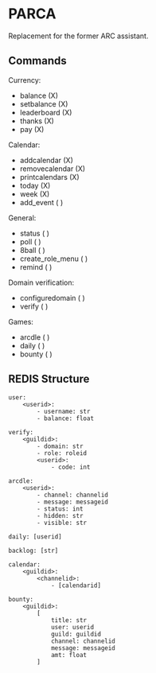 # PARCA

Replacement for the former ARC assistant.

## Commands

Currency:

- balance (X)
- setbalance (X)
- leaderboard (X)
- thanks (X)
- pay (X)

Calendar:

- addcalendar (X)
- removecalendar (X)
- printcalendars (X)
- today (X)
- week (X)
- add_event ( )

General:

- status ( )
- poll ( )
- 8ball ( )
- create_role_menu ( )
- remind ( )

Domain verification:

- configuredomain ( )
- verify ( )

Games:

- arcdle ( )
- daily ( )
- bounty ( )

## REDIS Structure

```
user:
	<userid>:
		- username: str
		- balance: float

verify:
	<guildid>:
		- domain: str
		- role: roleid
		<userid>:
			- code: int

arcdle:
	<userid>:
		- channel: channelid
		- message: messageid
		- status: int
		- hidden: str
		- visible: str

daily: [userid]

backlog: [str]

calendar:
	<guildid>:
		<channelid>:
			- [calendarid]

bounty:
	<guildid>:
		[
			title: str
			user: userid
			guild: guildid
			channel: channelid
			message: messageid
			amt: float
		]
```
